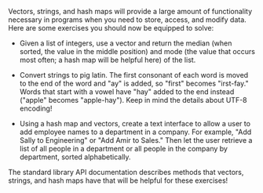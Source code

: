 Vectors, strings, and hash maps will provide a large amount 
of functionality necessary in programs when you need to 
store, access, and modify data. Here are some exercises you 
should now be equipped to solve:

* Given a list of integers, use a vector and return the 
  median (when sorted, the value in the middle position) and 
  mode (the value that occurs most often; a hash map will be 
  helpful here) of the list.

* Convert strings to pig latin. The first consonant of each 
  word is moved to the end of the word and "ay" is added, so 
  "first" becomes "irst-fay." Words that start with a vowel 
  have "hay" added to the end instead ("apple" becomes 
  "apple-hay"). Keep in mind the details about UTF-8 encoding!

* Using a hash map and vectors, create a text interface to 
  allow a user to add employee names to a department in a 
  company. For example, "Add Sally to Engineering" or "Add 
  Amir to Sales." Then let the user retrieve a list of all 
  people in a department or all people in the company by 
  department, sorted alphabetically.

The standard library API documentation describes methods that vectors,
strings, and hash maps have that will be helpful for these exercises!
